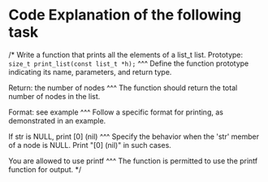 # Code Explanation of the following task

/* 
   Write a function that prints all the elements of a list_t list.
   Prototype: `size_t print_list(const list_t *h);`
   ^^^ Define the function prototype indicating its name, parameters, and return type.

   Return: the number of nodes
   ^^^ The function should return the total number of nodes in the list.

   Format: see example
   ^^^ Follow a specific format for printing, as demonstrated in an example.

   If str is NULL, print [0] (nil)
   ^^^ Specify the behavior when the 'str' member of a node is NULL. Print "[0] (nil)" in such cases.

   You are allowed to use printf
   ^^^ The function is permitted to use the printf function for output.
*/


